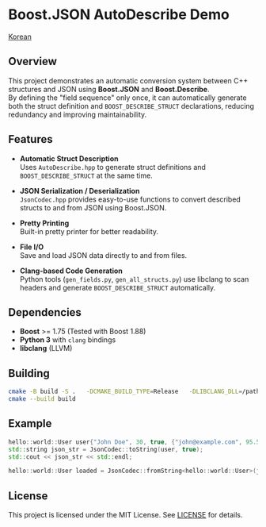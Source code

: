 # Boost.JSON AutoDescribe Demo

[Korean](README.ko.md)

## Overview
This project demonstrates an automatic conversion system between C++ structures and JSON using **Boost.JSON** and **Boost.Describe**.  
By defining the "field sequence" only once, it can automatically generate both the struct definition and `BOOST_DESCRIBE_STRUCT` declarations, reducing redundancy and improving maintainability.

## Features
- **Automatic Struct Description**  
  Uses `AutoDescribe.hpp` to generate struct definitions and `BOOST_DESCRIBE_STRUCT` at the same time.

- **JSON Serialization / Deserialization**  
  `JsonCodec.hpp` provides easy-to-use functions to convert described structs to and from JSON using Boost.JSON.

- **Pretty Printing**  
  Built-in pretty printer for better readability.

- **File I/O**  
  Save and load JSON data directly to and from files.

- **Clang-based Code Generation**  
  Python tools (`gen_fields.py`, `gen_all_structs.py`) use libclang to scan headers and generate `BOOST_DESCRIBE_STRUCT` automatically.

## Dependencies
- **Boost** >= 1.75 (Tested with Boost 1.88)
- **Python 3** with `clang` bindings
- **libclang** (LLVM)

## Building
```bash
cmake -B build -S .   -DCMAKE_BUILD_TYPE=Release   -DLIBCLANG_DLL=/path/to/libclang.dll
cmake --build build
```

## Example
```cpp
hello::world::User user{"John Doe", 30, true, {"john@example.com", 95.5}, {}};
std::string json_str = JsonCodec::toString(user, true);
std::cout << json_str << std::endl;

hello::world::User loaded = JsonCodec::fromString<hello::world::User>(json_str);
```

## License
This project is licensed under the MIT License. See [LICENSE](LICENSE) for details.
